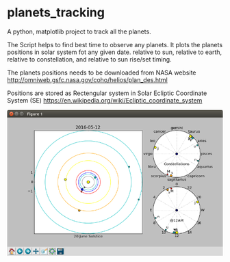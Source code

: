 # planets_tracking
A python, matplotlib project to track all the planets.

The Script helps to find best time to observe any planets.
It plots the planets positions in solar system fot any given date.
  relative to sun, 
  relative to earth, relative to constellation,
  and relative to sun rise/set timing.
  
The planets positions needs to be downloaded from NASA website
http://omniweb.gsfc.nasa.gov/coho/helios/plan_des.html 

  Positions are stored as Rectengular system in 
  Solar Ecliptic Coordinate System (SE)
  https://en.wikipedia.org/wiki/Ecliptic_coordinate_system
  
  
![Alt text](track_plot.png?raw=true "Plantes_Tracking")
  
  
  
  
